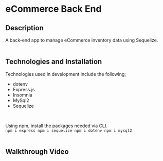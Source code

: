 # eCommerce Back End
## Description
A back-end app to manage eCommerce inventory data using Sequelize.
<br><br>

## Technologies and Installation
Technologies used in development include the following;
- dotenv
- Express.js
- Insomnia
- MySql2
- Sequelize
<br>

Using npm, install the packages needed via CLI.<br>
`npm i express npm i sequelize npm i dotenv npm i mysql2`
<br><br>

## Walkthrough Video

